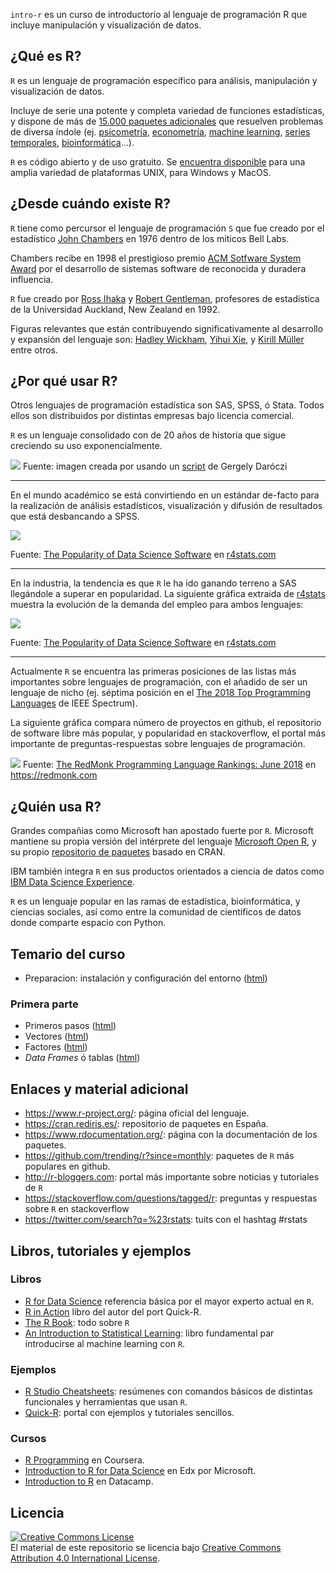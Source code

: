 `intro-r` es un curso de introductorio al lenguaje de programación R que
incluye manipulación y visualización de datos.

¿Qué es R?
----------

`R` es un lenguaje de programación específico para análisis,
manipulación y visualización de datos.

Incluye de serie una potente y completa variedad de funciones
estadísticas, y dispone de más de [15.000 paquetes
adicionales](https://www.rdocumentation.org/) que resuelven problemas de
diversa índole (ej.
[psicometría](https://www.rdocumentation.org/taskviews#Psychometrics),
[econometría](https://www.rdocumentation.org/taskviews#Econometrics),
[machine
learning](https://www.rdocumentation.org/taskviews#MachineLearning),
[series
temporales](https://www.rdocumentation.org/taskviews#TimeSeries),
[bioinformática](https://www.bioconductor.org/)…).

`R` es código abierto y de uso gratuito. Se [encuentra
disponible](https://www.r-project.org/) para una amplia variedad de
plataformas UNIX, para Windows y MacOS.

¿Desde cuándo existe R?
-----------------------

`R` tiene como percursor el lenguaje de programación `S` que fue creado
por el estadístico [John
Chambers](https://statistics.stanford.edu/people/john-chambers) en 1976
dentro de los míticos Bell Labs.

Chambers recibe en 1998 el prestigioso premio [ACM Sotfware System
Award](https://en.wikipedia.org/wiki/ACM_Software_System_Award) por el
desarrollo de sistemas software de reconocida y duradera influencia.

`R` fue creado por [Ross Ihaka](https://www.stat.auckland.ac.nz/~ihaka/)
y [Robert
Gentleman](https://en.wikipedia.org/wiki/Robert_Gentleman_(statistician)),
profesores de estadística de la Universidad Auckland, New Zealand en
1992.

Figuras relevantes que están contribuyendo significativamente al
desarrollo y expansión del lenguaje son: [Hadley
Wickham](http://hadley.nz/), [Yihui Xie](https://yihui.name/en/), y
[Kirill Müller](http://krlmlr.github.io/) entre otros.

¿Por qué usar R?
----------------

Otros lenguajes de programación estadística son SAS, SPSS, ó Stata.
Todos ellos son distribuidos por distintas empresas bajo licencia
comercial.

`R` es un lenguaje consolidado con de 20 años de historia que sigue
creciendo su uso exponencialmente.

![](https://gist.githubusercontent.com/daroczig/3cf06d6db4be2bbe3368/raw/d16b3da080c149c88b5fd9722d3c3c02e4c8644d/number-of-submitted-packages-to-CRAN.png)
Fuente: imagen creada por usando un
[script](https://gist.github.com/daroczig/3cf06d6db4be2bbe3368#file-get-data-r)
de Gergely Daróczi

------------------------------------------------------------------------

En el mundo académico se está convirtiendo en un estándar de-facto para
la realización de análisis estadísticos, visualización y difusión de
resultados que está desbancando a SPSS.

![](https://i0.wp.com/r4stats.com/wp-content/uploads/2017/06/Fig_2d_ScholarlyImpact2016.png)

Fuente: [The Popularity of Data Science
Software](http://r4stats.com/articles/popularity/) en
[r4stats.com](http://r4stats.com)

------------------------------------------------------------------------

En la industria, la tendencia es que `R` le ha ido ganando terreno a SAS
llegándole a superar en popularidad. La siguiente gráfica extraida de
[r4stats](http://r4stats.com) muestra la evolución de la demanda del
empleo para ambos lenguajes:

![](https://i1.wp.com/r4stats.com/wp-content/uploads/2017/02/Fig-1c-R-v-SAS-2017-02-18.png)

Fuente: [The Popularity of Data Science
Software](http://r4stats.com/articles/popularity/) en
[r4stats.com](http://r4stats.com)

------------------------------------------------------------------------

Actualmente `R` se encuentra las primeras posiciones de las listas más
importantes sobre lenguajes de programación, con el añadido de ser un
lenguaje de nicho (ej. séptima posición en el [The 2018 Top Programming
Languages](https://spectrum.ieee.org/at-work/innovation/the-2018-top-programming-languages)
de IEEE Spectrum).

La siguiente gráfica compara número de proyectos en github, el
repositorio de software libre más popular, y popularidad en
stackoverflow, el portal más importante de preguntas-respuestas sobre
lenguajes de programación.

![](http://sogrady-media.redmonk.com/sogrady/files/2018/08/lang.rank_.618-1.png)
Fuente: [The RedMonk Programming Language Rankings: June
2018](https://redmonk.com/sogrady/2018/08/10/language-rankings-6-18/) en
<https://redmonk.com>

¿Quién usa R?
-------------

Grandes compañias como Microsoft han apostado fuerte por `R`. Microsoft
mantiene su propia versión del intérprete del lenguaje [Microsoft Open
R](https://mran.microsoft.com/open), y su propio [repositorio de
paquetes](https://mran.microsoft.com/) basado en CRAN.

IBM también integra `R` en sus productos orientados a ciencia de datos
como [IBM Data Science Experience](IBM%20Data%20Science%20Experience).

`R` es un lenguaje popular en las ramas de estadística, bioinformática,
y ciencias sociales, así como entre la comunidad de científicos de datos
donde comparte espacio con Python.

Temario del curso
-----------------

-   Preparacion: instalación y configuración del entorno
    ([html](https://htmlpreview.github.io/?https://github.com/phaya/intro-r/blob/devel/00-setup.html))

### Primera parte

-   Primeros pasos
    ([html](https://htmlpreview.github.io/?https://github.com/phaya/intro-r/blob/devel/01-basic-r.html))
-   Vectores
    ([html](https://htmlpreview.github.io/?https://github.com/phaya/intro-r/blob/devel/02-vector.html))
-   Factores
    ([html](https://htmlpreview.github.io/?https://github.com/phaya/intro-r/blob/devel/03-factor.html))
-   *Data Frames* ó tablas
    ([html](https://htmlpreview.github.io/?https://github.com/phaya/intro-r/blob/devel/04-dataframe.html))

Enlaces y material adicional
----------------------------

-   <https://www.r-project.org/>: página oficial del lenguaje.
-   <https://cran.rediris.es/>: repositorio de paquetes en España.
-   <https://www.rdocumentation.org/>: página con la documentación de
    los paquetes.
-   <https://github.com/trending/r?since=monthly>: paquetes de `R` más
    populares en github.
-   <http://r-bloggers.com>: portal más importante sobre noticias y
    tutoriales de `R`
-   <https://stackoverflow.com/questions/tagged/r>: preguntas y
    respuestas sobre `R` en stackoverflow
-   <https://twitter.com/search?q=%23rstats>: tuits con el hashtag
    \#rstats

Libros, tutoriales y ejemplos
-----------------------------

### Libros

-   [R for Data Science](http://r4ds.had.co.nz/) referencia básica por
    el mayor experto actual en `R`.
-   [R in Action](https://www.manning.com/books/r-in-action) libro del
    autor del port Quick-R.
-   [The R
    Book](https://www.cs.upc.edu/~robert/teaching/estadistica/TheRBook.pdf):
    todo sobre `R`
-   [An Introduction to Statistical
    Learning](http://www-bcf.usc.edu/~gareth/ISL/ISLR%20First%20Printing.pdf):
    libro fundamental par introducirse al machine learning con `R`.

### Ejemplos

-   [R Studio
    Cheatsheets](https://www.rstudio.com/resources/cheatsheets/):
    resúmenes con comandos básicos de distintas funcionales y
    herramientas que usan `R`.
-   [Quick-R](https://www.statmethods.net/index.html): portal con
    ejemplos y tutoriales sencillos.

### Cursos

-   [R Programming](https://www.coursera.org/learn/r-programming) en
    Coursera.
-   [Introduction to R for Data
    Science](https://www.edx.org/es/course/introduction-r-data-science)
    en Edx por Microsoft.
-   [Introduction to
    R](https://www.datacamp.com/courses/free-introduction-to-r) en
    Datacamp.

Licencia
--------

<a rel="license" href="http://creativecommons.org/licenses/by/4.0/"><img alt="Creative Commons License" style="border-width:0" src="https://i.creativecommons.org/l/by/4.0/88x31.png" /></a><br />El
material de este repositorio se licencia bajo
<a rel="license" href="http://creativecommons.org/licenses/by/4.0/">Creative
Commons Attribution 4.0 International License</a>.
